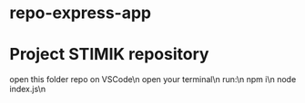 # repo-express-app
Project STIMIK repository
========================
open this folder repo on VSCode\n
open your terminal\n
run:\n
npm i\n
node index.js\n
